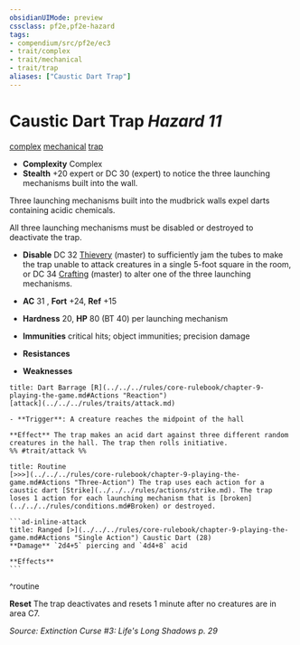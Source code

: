 ```yaml
---
obsidianUIMode: preview
cssclass: pf2e,pf2e-hazard
tags:
- compendium/src/pf2e/ec3
- trait/complex
- trait/mechanical
- trait/trap
aliases: ["Caustic Dart Trap"]
---
```

# Caustic Dart Trap *Hazard 11*  
[complex](../../../rules/traits/complex.md)  [mechanical](../../../rules/traits/mechanical.md)  [trap](../../../rules/traits/trap.md)  

- **Complexity** Complex
- **Stealth** +20 expert or DC 30 (expert) to notice the three launching mechanisms built into the wall.  

Three launching mechanisms built into the mudbrick walls expel darts containing acidic chemicals.

All three launching mechanisms must be disabled or destroyed to deactivate the trap.

- **Disable** DC 32 [Thievery](../../skills.md#Thievery) (master) to sufficiently jam the tubes to make the trap unable to attack creatures in a single 5-foot square in the room, or DC 34 [Crafting](../../skills.md#Crafting) (master) to alter one of the three launching mechanisms.  

- **AC** 31 , **Fort** +24, **Ref** +15
- **Hardness** 20, **HP** 80 (BT 40) per launching mechanism
- **Immunities** critical hits; object immunities; precision damage
- **Resistances** 
- **Weaknesses** 
     
```ad-embed-ability
title: Dart Barrage [R](../../../rules/core-rulebook/chapter-9-playing-the-game.md#Actions "Reaction")
[attack](../../../rules/traits/attack.md)  

- **Trigger**: A creature reaches the midpoint of the hall

**Effect** The trap makes an acid dart against three different random creatures in the hall. The trap then rolls initiative.  
%% #trait/attack %%
```

````ad-pf2-summary
title: Routine
[>>>](../../../rules/core-rulebook/chapter-9-playing-the-game.md#Actions "Three-Action") The trap uses each action for a caustic dart [Strike](../../../rules/actions/strike.md). The trap loses 1 action for each launching mechanism that is [broken](../../../rules/conditions.md#Broken) or destroyed.

```ad-inline-attack
title: Ranged [>](../../../rules/core-rulebook/chapter-9-playing-the-game.md#Actions "Single Action") Caustic Dart (28)
**Damage** `2d4+5` piercing and `4d4+8` acid 
 
**Effects**
```
````
^routine

**Reset** The trap deactivates and resets 1 minute after no creatures are in area C7.  

*Source: Extinction Curse #3: Life's Long Shadows p. 29*
